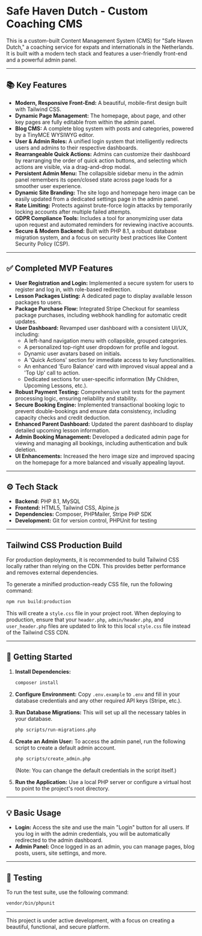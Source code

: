# Safe Haven Dutch - Custom Coaching CMS

This is a custom-built Content Management System (CMS) for "Safe Haven Dutch," a coaching service for expats and internationals in the Netherlands. It is built with a modern tech stack and features a user-friendly front-end and a powerful admin panel.

---

## 📚 Key Features

*   **Modern, Responsive Front-End:** A beautiful, mobile-first design built with Tailwind CSS.
*   **Dynamic Page Management:** The homepage, about page, and other key pages are fully editable from within the admin panel.
*   **Blog CMS:** A complete blog system with posts and categories, powered by a TinyMCE WYSIWYG editor.
*   **User & Admin Roles:** A unified login system that intelligently redirects users and admins to their respective dashboards.
*   **Rearrangeable Quick Actions:** Admins can customize their dashboard by rearranging the order of quick action buttons, and selecting which actions are visible, via a drag-and-drop modal.
*   **Persistent Admin Menu:** The collapsible sidebar menu in the admin panel remembers its open/closed state across page loads for a smoother user experience.
*   **Dynamic Site Branding:** The site logo and homepage hero image can be easily updated from a dedicated settings page in the admin panel.
*   **Rate Limiting:** Protects against brute-force login attacks by temporarily locking accounts after multiple failed attempts.
*   **GDPR Compliance Tools:** Includes a tool for anonymizing user data upon request and automated reminders for reviewing inactive accounts.
*   **Secure & Modern Backend:** Built with PHP 8.1, a robust database migration system, and a focus on security best practices like Content Security Policy (CSP).

---

## ✅ Completed MVP Features

*   **User Registration and Login:** Implemented a secure system for users to register and log in, with role-based redirection.
*   **Lesson Packages Listing:** A dedicated page to display available lesson packages to users.
*   **Package Purchase Flow:** Integrated Stripe Checkout for seamless package purchases, including webhook handling for automatic credit updates.
*   **User Dashboard:** Revamped user dashboard with a consistent UI/UX, including:
    *   A left-hand navigation menu with collapsible, grouped categories.
    *   A personalized top-right user dropdown for profile and logout.
    *   Dynamic user avatars based on initials.
    *   A 'Quick Actions' section for immediate access to key functionalities.
    *   An enhanced 'Euro Balance' card with improved visual appeal and a 'Top Up' call to action.
    *   Dedicated sections for user-specific information (My Children, Upcoming Lessons, etc.).
*   **Robust Payment Testing:** Comprehensive unit tests for the payment processing logic, ensuring reliability and stability.
*   **Secure Booking Engine:** Implemented transactional booking logic to prevent double-bookings and ensure data consistency, including capacity checks and credit deduction.
*   **Enhanced Parent Dashboard:** Updated the parent dashboard to display detailed upcoming lesson information.
*   **Admin Booking Management:** Developed a dedicated admin page for viewing and managing all bookings, including authentication and bulk deletion.
*   **UI Enhancements:** Increased the hero image size and improved spacing on the homepage for a more balanced and visually appealing layout.

---

## ⚙️ Tech Stack

*   **Backend:** PHP 8.1, MySQL
*   **Frontend:** HTML5, Tailwind CSS, Alpine.js
*   **Dependencies:** Composer, PHPMailer, Stripe PHP SDK
*   **Development:** Git for version control, PHPUnit for testing

---

## Tailwind CSS Production Build

For production deployments, it is recommended to build Tailwind CSS locally rather than relying on the CDN. This provides better performance and removes external dependencies.

To generate a minified production-ready CSS file, run the following command:

```bash
npm run build:production
```

This will create a `style.css` file in your project root. When deploying to production, ensure that your `header.php`, `admin/header.php`, and `user_header.php` files are updated to link to this local `style.css` file instead of the Tailwind CSS CDN.

---

## 🚀 Getting Started

1.  **Install Dependencies:**
    ```bash
    composer install
    ```

2.  **Configure Environment:**
    Copy `.env.example` to `.env` and fill in your database credentials and any other required API keys (Stripe, etc.).

3.  **Run Database Migrations:**
    This will set up all the necessary tables in your database.
    ```bash
    php scripts/run-migrations.php
    ```

4.  **Create an Admin User:**
    To access the admin panel, run the following script to create a default admin account.
    ```bash
    php scripts/create_admin.php
    ```
    (Note: You can change the default credentials in the script itself.)

5.  **Run the Application:**
    Use a local PHP server or configure a virtual host to point to the project's root directory.

---

## 💡 Basic Usage

*   **Login:** Access the site and use the main "Login" button for all users. If you log in with the admin credentials, you will be automatically redirected to the admin dashboard.
*   **Admin Panel:** Once logged in as an admin, you can manage pages, blog posts, users, site settings, and more.

---

## 🧪 Testing

To run the test suite, use the following command:

```bash
vendor/bin/phpunit
```

---

This project is under active development, with a focus on creating a beautiful, functional, and secure platform.